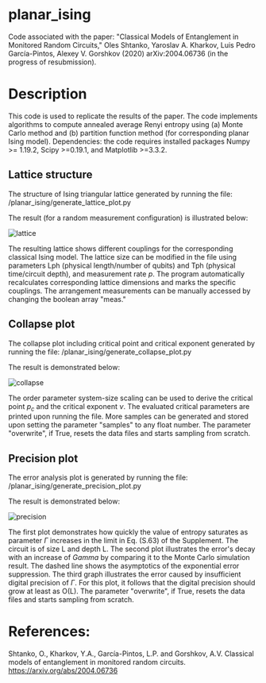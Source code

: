 # planar_ising
Code associated with the paper: "Classical Models of Entanglement in Monitored Random Circuits," Oles Shtanko, Yaroslav A. Kharkov, Luis Pedro García-Pintos, Alexey V. Gorshkov (2020) arXiv:2004.06736 (in the progress of resubmission).

# Description

This code is used to replicate the results of the paper. The code implements algorithms to compute annealed average Renyi entropy using (a) Monte Carlo method and (b) partition function method (for corresponding planar Ising model). Dependencies: the code requires installed packages Numpy >= 1.19.2, Scipy >=0.19.1, and Matplotlib >=3.3.2.

## Lattice structure

The structure of Ising triangular lattice generated by running the file: /planar_ising/generate_lattice_plot.py

The result (for a random measurement configuration) is illustrated below:

![lattice](https://user-images.githubusercontent.com/35434445/100168282-f5436300-2e8e-11eb-8a9e-394e57539748.png)

The resulting lattice shows different couplings for the corresponding classical Ising model. The lattice size can be modified in the file using parameters Lph (physical length/number of qubits) and Tph (physical time/circuit depth), and measurement rate $p$. The program automatically recalculates corresponding lattice dimensions and marks the specific couplings. The arrangement measurements can be manually accessed by changing the boolean array "meas."

## Collapse plot

The collapse plot including critical point and critical exponent generated by running the file: /planar_ising/generate_collapse_plot.py

The result is demonstrated below:

![collapse](https://user-images.githubusercontent.com/35434445/100168407-2fad0000-2e8f-11eb-9eaa-f7ba5dc3fb8e.png)

The order parameter system-size scaling can be used to derive the critical point $p_c$ and the critical exponent $\nu$. The evaluated critical parameters are printed upon running the file. More samples can be generated and stored upon setting the parameter "samples" to any float number. The parameter "overwrite", if True, resets the data files and starts sampling from scratch.

## Precision plot

The error analysis plot is generated by running the file: /planar_ising/generate_precision_plot.py

The result is demonstrated below:

![precision](https://user-images.githubusercontent.com/35434445/100168588-8c101f80-2e8f-11eb-8008-7b8c80f2cb4b.png)

The first plot demonstrates how quickly the value of entropy saturates as parameter $\Gamma$ increases in the limit in Eq. (S.63) of the Supplement. The circuit is of size L and depth L. The second plot illustrates the error's decay with an increase of $Gamma$ by comparing it to the Monte Carlo simulation result. The dashed line shows the asymptotics of the exponential error suppression. The third graph illustrates the error caused by insufficient digital precision of $\Gamma$. For this plot, it follows that the digital precision should grow at least as O(L). The parameter "overwrite", if True, resets the data files and starts sampling from scratch.

# References:

Shtanko, O., Kharkov, Y.A., García-Pintos, L.P. and Gorshkov, A.V. Classical models of entanglement in monitored random circuits. https://arxiv.org/abs/2004.06736

